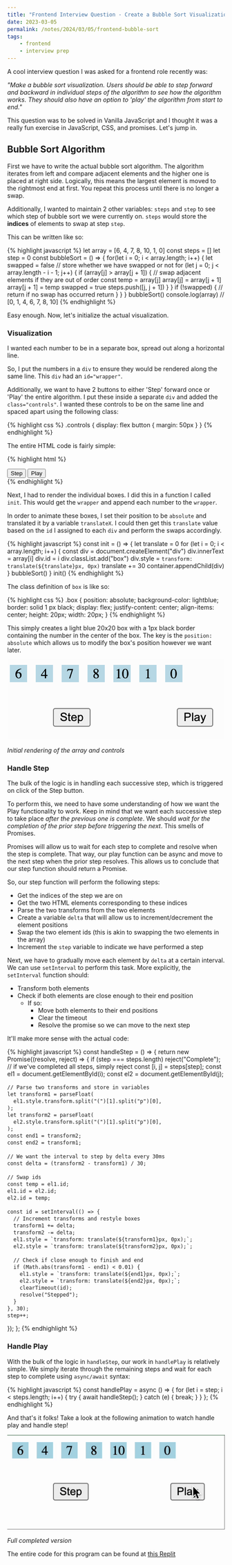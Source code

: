 ```yaml
---
title: "Frontend Interview Question - Create a Bubble Sort Visualization"
date: 2023-03-05
permalink: /notes/2024/03/05/frontend-bubble-sort
tags:
    - frontend
    - interview prep
--- 
```


A cool interview question I was asked for a frontend role recently was:

<em>"Make a bubble sort visualization. Users should be able to step forward and backward in individual steps of the algorithm to see how the algorithm works. They should also have an option to 'play' the algorithm from start to end."</em>

This question was to be solved in Vanilla JavaScript and I thought it was a really fun exercise in JavaScript, CSS, and promises. Let's jump in.

## Bubble Sort Algorithm

First we have to write the actual bubble sort algorithm. The algorithm iterates from left and compare adjacent elements and the higher one is placed at right side. Logically, this means the largest element is moved to the rightmost end at first. You repeat this process until there is no longer a swap. 

Additionally, I wanted to maintain 2 other variables: `steps` and `step` to see which step of bubble sort we were currently on. `steps` would store the **indices** of elements to swap at step `step`.

This can be written like so:

{% highlight javascript %}
let array = [6, 4, 7, 8, 10, 1, 0]
const steps = []
let step = 0
const bubbleSort = () => {
  for(let i = 0; i < array.length; i++) {
    let swapped = false // store whether we have swapped or not
    for (let j = 0; j < array.length - i - 1; j++) {
      if (array[j] > array[j + 1]) { // swap adjacent elements if they are out of order
        const temp = array[j]
        array[j] = array[j + 1]
        array[j + 1] = temp
        swapped = true
        steps.push([j, j + 1])
      }
    }
    if (!swapped) { // return if no swap has occurred
      return
    }
  }
}
bubbleSort()
console.log(array) // [0, 1, 4, 6, 7, 8, 10]
{% endhighlight %}

Easy enough. Now, let's initialize the actual visualization.

### Visualization

I wanted each number to be in a separate box, spread out along a horizontal line.

So, I put the numbers in a `div` to ensure they would be rendered along the same line. This `div` had an `id="wrapper"`.

Additionally, we want to have 2 buttons to either 'Step' forward once or 'Play' the entire algorithm. I put these inside a separate `div` and added the `class="controls"`. I wanted these controls to be on the same line and spaced apart using the following class:


{% highlight css %}
.controls {
  display: flex
  button {
    margin: 50px
  }
}
{% endhighlight %}

The entire HTML code is fairly simple:

{% highlight html %}
  <body>
    <div id="wrapper"></div>
    <div class="controls">
      <button onclick="handleStep()">Step</button>
      <button onclick="handlePlay()">Play</button>
    </div>
  </body>
{% endhighlight %}

Next, I had to render the individual boxes. I did this in a function I called `init`. This would get the `wrapper` and append each number to the `wrapper`.

In order to animate these boxes, I set their position to be `absolute` and translated it by a variable `translateX`. I could then get this `translate` value based on the `id` I assigned to each `div` and perform the swaps accordingly.

{% highlight javascript %}
const init = () => {
  let translate = 0
  for (let i = 0; i < array.length; i++) {
    const div = document.createElement("div")
    div.innerText = array[i]
    div.id = i
    div.classList.add("box")
    div.style = `transform: translate(${translate}px, 0px)`
    translate += 30
    container.appendChild(div)
  }
  bubbleSort()
}
init()
{% endhighlight %}

The class definition of `box` is like so:

{% highlight css %}
.box {
  position: absolute;
  background-color: lightblue;
  border: solid 1 px black;
  display: flex;
  justify-content: center;
  align-items: center;
  height: 20px;
  width: 20px;
}
{% endhighlight %}

This simply creates a light blue 20x20 box with a 1px black border containing the number in the center of the box. The key is the `position: absolute` which allows us to modify the box's position however we want later.

![Initial rendering](/images/bubble_sort_1.png)

*Initial rendering of the array and controls*

### Handle Step

The bulk of the logic is in handling each successive step, which is triggered on click of the Step button.

To perform this, we need to have some understanding of how we want the Play functionality to work. Keep in mind that we want each successive step to take place *after the previous one is complete*. We should *wait for the completion of the prior step before triggering the next*. This smells of Promises.

Promises will allow us to wait for each step to complete and resolve when the step is complete. That way, our play function can be async and move to the next step when the prior step resolves. This allows us to conclude that our step function should return a Promise.

So, our step function will perform the following steps:
* Get the indices of the step we are on
* Get the two HTML elements corresponding to these indices
* Parse the two transforms from the two elements
* Create a variable `delta` that will allow us to increment/decrement the element positions
* Swap the two element ids (this is akin to swapping the two elements in the array)
* Increment the `step` variable to indicate we have performed a step

Next, we have to gradually move each element by `delta` at a certain interval. We can use `setInterval` to perform this task. More explicitly, the `setInterval` function should:
* Transform both elements
* Check if both elements are close enough to their end position
  * If so:
    * Move both elements to their end positions
    * Clear the timeout
    * Resolve the promise so we can move to the next step

It'll make more sense with the actual code:

{% highlight javascript %}
const handleStep = () => {
  return new Promise((resolve, reject) => {
    if (step === steps.length) reject("Complete"); // if we've completed all steps, simply reject
    const [i, j] = steps[step];
    const el1 = document.getElementById(i);
    const el2 = document.getElementById(j);

    // Parse two transforms and store in variables
    let transform1 = parseFloat(
      el1.style.transform.split("(")[1].split("p")[0],
    );
    let transform2 = parseFloat(
      el2.style.transform.split("(")[1].split("p")[0],
    );
    const end1 = transform2;
    const end2 = transform1;

    // We want the interval to step by delta every 30ms
    const delta = (transform2 - transform1) / 30;

    // Swap ids
    const temp = el1.id;
    el1.id = el2.id;
    el2.id = temp;

    const id = setInterval(() => {
      // Increment transforms and restyle boxes
      transform1 += delta;
      transform2 -= delta;
      el1.style = `transform: translate(${transform1}px, 0px);`;
      el2.style = `transform: translate(${transform2}px, 0px);`;

      // Check if close enough to finish and end
      if (Math.abs(transform1 - end1) < 0.01) {
        el1.style = `transform: translate(${end1}px, 0px);`;
        el2.style = `transform: translate(${end2}px, 0px);`;
        clearTimeout(id);
        resolve("Stepped");
      }
    }, 30);
    step++;
  });
};
{% endhighlight %}

### Handle Play

With the bulk of the logic in `handleStep`, our work in `handlePlay` is relatively simple. We simply iterate through the remaining steps and wait for each step to complete using `async/await` syntax:

{% highlight javascript %}
const handlePlay = async () => {
  for (let i = step; i < steps.length; i++) {
    try {
      await handleStep();
    } catch (e) {
      break;
    }
  }
};
{% endhighlight %}

And that's it folks! Take a look at the following animation to watch handle play and handle step!

![Bubble sort animation](/images/bubble_sort.gif)

*Full completed version*

The entire code for this program can be found at [this Replit](https://replit.com/@vishaalagartha/BubbleSort-Visualization)
